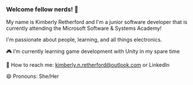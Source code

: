 ### Welcome fellow nerds! 🖖 

My name is Kimberly Retherford and I'm a junior software developer that is currently attending the Microsoft Software & Systems Academy!

I'm passionate about people, learning, and all things electronics.

🎮 I’m currently learning game development with Unity in my spare time

📧 How to reach me: kimberly.n.retherford@outlook.com or LinkedIn

😄 Pronouns: She/Her

